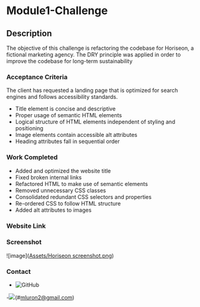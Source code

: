 # Module1-Challenge

## Description

The objective of this challenge is refactoring the codebase for Horiseon, a fictional marketing agency. The DRY principle was applied in order to improve the codebase for long-term sustainability 

### Acceptance Criteria

The client has requested a landing page that is optimized for search engines and follows accessibility standards.

* Title element is concise and descriptive
* Proper usage of semantic HTML elements
* Logical structure of HTML elements independent of styling and positioning
* Image elements contain accessible alt attributes
* Heading attributes fall in sequential order

### Work Completed

* Added and optimized the website title
* Fixed broken internal links
* Refactored HTML to make use of semantic elements
* Removed unnecessary CSS classes
* Consolidated redundant CSS selectors and properties
* Re-ordered CSS to follow HTML structure
* Added alt attributes to images

### Website Link

### Screenshot
![image]([Assets/Horiseon screenshot.png](https://github.com/mluron-ArxFjs/Module1-Challenge/blob/main/Assets/Horiseon%20screenshot.png))

### Contact
- ![GitHub](#https://github.com/mluron-ArxFjs)

-![](https://img.shields.io/badge/Gmail-D14836?style=for-the-badge&logo=gmail&logoColor=white)(#mluron2@gmail.com)
